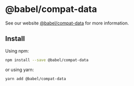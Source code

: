 # @babel/compat-data

>

See our website [@babel/compat-data](https://babeljs.io/docs/en/babel-compat-data) for more information.

## Install

Using npm:

```sh
npm install --save @babel/compat-data
```

or using yarn:

```sh
yarn add @babel/compat-data
```

